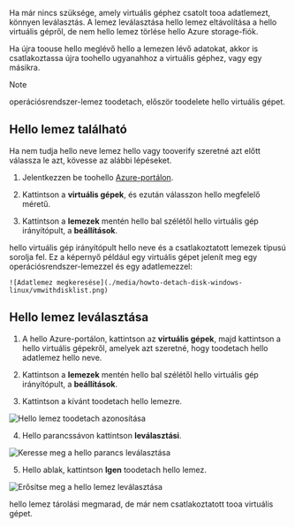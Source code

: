 Ha már nincs szüksége, amely virtuális géphez csatolt tooa adatlemezt, könnyen leválasztás. A lemez leválasztása hello lemez eltávolítása a hello virtuális gépről, de nem hello lemez törlése hello Azure storage-fiók.

Ha újra toouse hello meglévő hello a lemezen lévő adatokat, akkor is csatlakoztassa újra toohello ugyanahhoz a virtuális géphez, vagy egy másikra.  

> [!NOTE]
> operációsrendszer-lemez toodetach, először toodelete hello virtuális gépet.
>

## <a name="find-hello-disk"></a>Hello lemez található
Ha nem tudja hello neve lemez hello vagy tooverify szeretné azt előtt válassza le azt, kövesse az alábbi lépéseket.

1. Jelentkezzen be toohello [Azure-portálon](https://portal.azure.com).

2. Kattintson a **virtuális gépek**, és ezután válasszon hello megfelelő méretű.

3. Kattintson a **lemezek** mentén hello bal szélétől hello virtuális gép irányítópult, a **beállítások**.

 hello virtuális gép irányítópult hello neve és a csatlakoztatott lemezek típusú sorolja fel. Ez a képernyő például egy virtuális gépet jelenít meg egy operációsrendszer-lemezzel és egy adatlemezzel:

    ![Adatlemez megkeresése](./media/howto-detach-disk-windows-linux/vmwithdisklist.png)

## <a name="detach-hello-disk"></a>Hello lemez leválasztása
1. A hello Azure-portálon, kattintson az **virtuális gépek**, majd kattintson a hello virtuális gépekről, amelyek azt szeretné, hogy toodetach hello adatlemez hello neve.

2. Kattintson a **lemezek** mentén hello bal szélétől hello virtuális gép irányítópult, a **beállítások**.

3. Kattintson a kívánt toodetach hello lemezre.

  ![Hello lemez toodetach azonosítása](./media/howto-detach-disk-windows-linux/disklist.png)

4. Hello parancssávon kattintson **leválasztási**.

  ![Keresse meg a hello parancs leválasztása](./media/howto-detach-disk-windows-linux/diskdetachcommand.png)

5. Hello ablak, kattintson **Igen** toodetach hello lemez.

  ![Erősítse meg a hello lemez leválasztása](./media/howto-detach-disk-windows-linux/confirmdetach.png)

hello lemez tárolási megmarad, de már nem csatlakoztatott tooa virtuális gépet.

